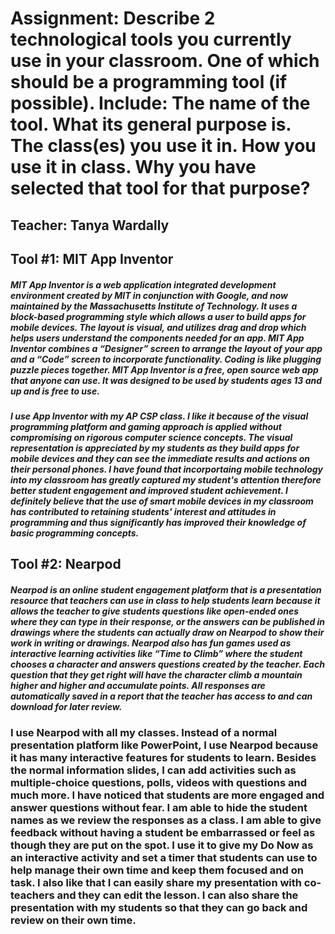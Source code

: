 <h1>Assignment: Describe 2 technological tools you currently use in your classroom. One of which should be a programming tool (if possible). Include: The name of the tool. What its general purpose is. The class(es) you use it in. How you use it in class. Why you have selected that tool for that purpose?
</h1>
<h2>Teacher: Tanya Wardally</h2>

<h2>Tool #1: MIT App Inventor</h2> 
<h5>MIT App Inventor is a web application integrated development environment created by MIT in conjunction with Google, and now maintained by the Massachusetts Institute of Technology.  It uses a block-based programming style which allows a user to build apps for mobile devices.  The layout is visual, and utilizes drag and drop which helps users understand the components needed for an app. MIT App Inventor combines a “Designer” screen to arrange the layout of your app and a “Code” screen to incorporate functionality.  Coding is like plugging puzzle pieces together.  MIT App Inventor is a free, open source web app that anyone can use. It was designed to be used by students ages 13 and up and is free to use. </h5>

<h5>I use App Inventor with my AP CSP class.  I like it because of the visual programming platform and gaming approach is applied without compromising on rigorous computer science concepts. The visual representation is appreciated by my students as they build apps for mobile devices and they can see the immediate results and actions on their personal phones. I have found that incorportaing mobile technology into my classroom has greatly captured my student's attention therefore better student engagement and improved student achievement. I definitely believe that the use of smart mobile devices in my classroom has contributed to retaining students' interest and attitudes in programming and thus significantly has improved their knowledge of basic programming concepts. </h5>



<h2>Tool #2: Nearpod</h2> 
<h5>Nearpod is an online student engagement platform that is a presentation resource that teachers can use in class to help students learn because it allows the teacher to give students questions like open-ended ones where they can type in their response, or the answers can be published in drawings where the students can actually draw on Nearpod to show their work in writing or drawings.  Nearpod also has fun games used as interactive learning activities like “Time to Climb” where the student chooses a character and answers questions created by the teacher. Each question that they get right will have the character climb a mountain higher and higher and accumulate points. All responses are automatically saved in a report that the teacher has access to and can download for later review. </h5>

<h3>I use Nearpod with all my classes.  Instead of a normal presentation platform like PowerPoint, I use Nearpod because it has many interactive features for students to learn. Besides the normal information slides, I can add activities such as multiple-choice questions, polls, videos with questions and much more. I have noticed that students are more engaged and answer questions without fear. I am able to hide the student names as we review the responses as a class. I am able to give feedback without having a student be embarrassed or feel as though they are put on the spot. I use it to give my Do Now as an interactive activity and set a timer that students can use to help manage their own time and keep them focused and on task. I also like that I can easily share my presentation with co-teachers and they can edit the lesson. I can also share the presentation with my students so that they can go back and review on their own time.</h3>
